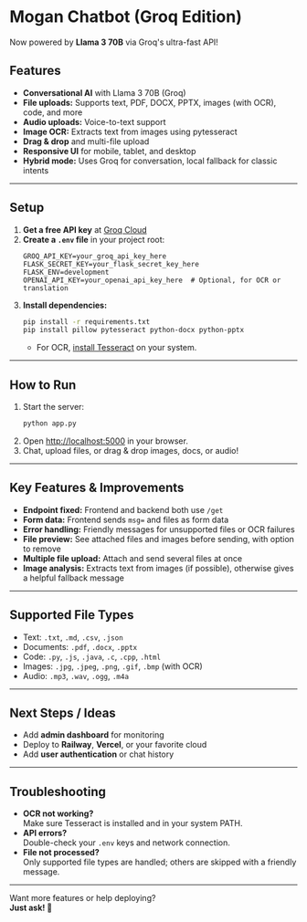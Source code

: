 # Mogan Chatbot (Groq Edition)

Now powered by **Llama 3 70B** via Groq's ultra-fast API!

## Features
- **Conversational AI** with Llama 3 70B (Groq)
- **File uploads:** Supports text, PDF, DOCX, PPTX, images (with OCR), code, and more
- **Audio uploads:** Voice-to-text support
- **Image OCR:** Extracts text from images using pytesseract
- **Drag & drop** and multi-file upload
- **Responsive UI** for mobile, tablet, and desktop
- **Hybrid mode:** Uses Groq for conversation, local fallback for classic intents

---

## Setup

1. **Get a free API key** at [Groq Cloud](https://console.groq.com/)
2. **Create a `.env` file** in your project root:
   ```env
   GROQ_API_KEY=your_groq_api_key_here
   FLASK_SECRET_KEY=your_flask_secret_key_here
   FLASK_ENV=development
   OPENAI_API_KEY=your_openai_api_key_here  # Optional, for OCR or translation
   ```
3. **Install dependencies:**
   ```bash
   pip install -r requirements.txt
   pip install pillow pytesseract python-docx python-pptx
   ```
   - For OCR, [install Tesseract](https://github.com/tesseract-ocr/tesseract) on your system.

---

## How to Run

1. Start the server:
   ```bash
   python app.py
   ```
2. Open [http://localhost:5000](http://localhost:5000) in your browser.
3. Chat, upload files, or drag & drop images, docs, or audio!

---

## Key Features & Improvements

- **Endpoint fixed:** Frontend and backend both use `/get`
- **Form data:** Frontend sends `msg=` and files as form data
- **Error handling:** Friendly messages for unsupported files or OCR failures
- **File preview:** See attached files and images before sending, with option to remove
- **Multiple file upload:** Attach and send several files at once
- **Image analysis:** Extracts text from images (if possible), otherwise gives a helpful fallback message

---

## Supported File Types

- Text: `.txt`, `.md`, `.csv`, `.json`
- Documents: `.pdf`, `.docx`, `.pptx`
- Code: `.py`, `.js`, `.java`, `.c`, `.cpp`, `.html`
- Images: `.jpg`, `.jpeg`, `.png`, `.gif`, `.bmp` (with OCR)
- Audio: `.mp3`, `.wav`, `.ogg`, `.m4a`

---

## Next Steps / Ideas

- Add **admin dashboard** for monitoring
- Deploy to **Railway**, **Vercel**, or your favorite cloud
- Add **user authentication** or chat history

---

## Troubleshooting

- **OCR not working?**  
  Make sure Tesseract is installed and in your system PATH.
- **API errors?**  
  Double-check your `.env` keys and network connection.
- **File not processed?**  
  Only supported file types are handled; others are skipped with a friendly message.

---

Want more features or help deploying?  
**Just ask! 🚀**